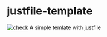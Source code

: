 # justfile-template
[![check](https://github.com/Dryamov/justfile-template/actions/workflows/code-check.yml/badge.svg?branch=main)](https://github.com/Dryamov/justfile-template/actions/workflows/code-check.yml)
A simple temlate with justfile
